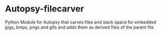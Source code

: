 # Autopsy-filecarver
Python Module for Autopsy that carves files and slack space for embedded jpgs, bmps, pngs and gifs and adds them as derived files of the parent file 

